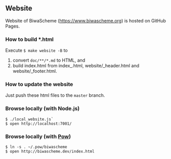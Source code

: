 ## Website

Website of BiwaScheme (https://www.biwascheme.org) is hosted on GitHub Pages.

### How to build *.html

Execute `$ make website -B` to 

1. convert `doc/**/*.md` to HTML, and
2. build index.html from index_.html, website/_header.html and website/_footer.html.

### How to update the website

Just push these html files to the `master` branch.

### Browse locally (with Node.js)

```
$ ./local_website.js`
$ open http://localhost:7001/
```

### Browse locally (with [Pow](http://pow.cx))

```
$ ln -s . ~/.pow/biwascheme
$ open http://biwascheme.dev/index.html
```
